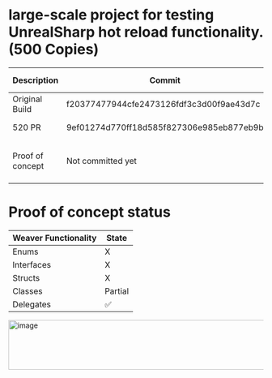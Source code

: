 # large-scale project for testing UnrealSharp hot reload functionality. (500 Copies)
| Description | Commit    | Time (Seconds) |
| ----------- | --------- | ------- |
| Original Build | f20377477944cfe2473126fdf3c3d00f9ae43d7c  | 41.06 - 45.21 |
| 520 PR | 9ef01274d770ff18d585f827306e985eb877eb9b  | 32.73 - 34.29 |
| Proof of concept | Not committed yet | 1.01 - 1.53, 8.72 for clean build |

# Proof of concept status

| Weaver Functionality | State |
| --------- | -------- |
| Enums | X |
| Interfaces | X |
| Structs | X |
| Classes | Partial |
| Delegates | ✅ 
<img width="1202" height="98" alt="image" src="https://github.com/user-attachments/assets/08f27420-4b91-4b34-a430-ba9ea7201706" />

